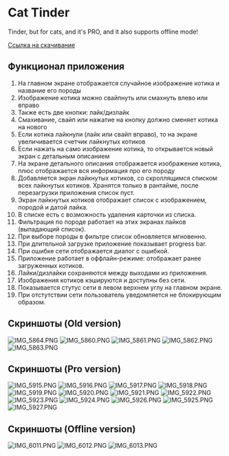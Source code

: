 # Cat Tinder
Tinder, but for cats, and it's PRO, and it also supports offline mode!

[Ссылка на скачивание](https://github.com/Ero-Sennin9/cat_tinder/releases/tag/offline-version)

## Функционал приложения
1. На главном экране отображается случайное изображение котика и название его породы
2. Изображение котика можно свайпнуть или смахнуть влево или вправо
3. Также есть две кнопки: лайк/дизлайк
4. Смахивание, свайп или нажатие на кнопку должно сменяет котика на нового
5. Если котика лайкнули (лайк или свайп вправо), то на экране увеличивается
   счетчик лайкнутых котиков
6. Если нажать на само изображение котика, то открывается новый экран с
   детальным описанием
7. На экране детального описания отображается изображение котика, плюс
   отображается вся информация про его породу
8. Добавляется экран лайкнутых котиков, со скроллящимся списком всех лайкнутых котиков. Хранятся только в рантайме, после перезагрузки приложения список пуст.
9. Экран лайкнутых котиков отображает список с изображением, породой и датой лайка.
10. В списке есть с возможность удаления карточки из списка. 
11. Фильтрация по породе работает на этих экранах лайков (выпадающий список). 
12. При выборе породы в фильтре список обновляется мгновенно.
13. При длительной загрузке приложение показывает progress bar. 
14. При ошибке сети отображается диалог с ошибкой.
15. Приложение работает в оффлайн-режиме: отображает ранее загруженных котиков.
16. Лайки/дизлайки сохраняются между выходами из приложения.
17. Изображения котиков кэшируются и доступны без сети.
18. Показывается стутус сети в левом верхнем углу на главном экране.
19. При отстутствии сети пользователь уведомляется не блокирующим образом.

## Скриншоты (Old version)

![IMG_5864.PNG](assets/screenshots/first_version/IMG_5864.PNG)
![IMG_5860.PNG](assets/screenshots/first_version/IMG_5860.PNG)
![IMG_5861.PNG](assets/screenshots/first_version/IMG_5861.PNG)
![IMG_5862.PNG](assets/screenshots/first_version/IMG_5862.PNG)
![IMG_5863.PNG](assets/screenshots/first_version/IMG_5863.PNG)

## Скриншоты (Pro version)

![IMG_5915.PNG](assets/screenshots/pro_version/IMG_5915.PNG)
![IMG_5916.PNG](assets/screenshots/pro_version/IMG_5916.PNG)
![IMG_5917.PNG](assets/screenshots/pro_version/IMG_5917.PNG)
![IMG_5918.PNG](assets/screenshots/pro_version/IMG_5918.PNG)
![IMG_5919.PNG](assets/screenshots/pro_version/IMG_5919.PNG)
![IMG_5920.PNG](assets/screenshots/pro_version/IMG_5920.PNG)
![IMG_5921.PNG](assets/screenshots/pro_version/IMG_5921.PNG)
![IMG_5922.PNG](assets/screenshots/pro_version/IMG_5922.PNG)
![IMG_5923.PNG](assets/screenshots/pro_version/IMG_5923.PNG)
![IMG_5924.PNG](assets/screenshots/pro_version/IMG_5924.PNG)
![IMG_5926.PNG](assets/screenshots/pro_version/IMG_5926.PNG)
![IMG_5925.PNG](assets/screenshots/pro_version/IMG_5925.PNG)
![IMG_5927.PNG](assets/screenshots/pro_version/IMG_5927.PNG)

## Скриншоты (Offline version)

![IMG_6011.PNG](assets/screenshots/offline_version/IMG_6011.PNG)
![IMG_6012.PNG](assets/screenshots/offline_version/IMG_6012.PNG)
![IMG_6013.PNG](assets/screenshots/offline_version/IMG_6013.PNG)
